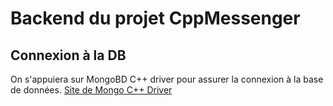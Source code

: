 # Backend du projet CppMessenger

## Connexion à la DB
 On s'appuiera sur MongoBD C++ driver pour assurer la connexion à la base de données. [Site de Mongo C++ Driver](https://mongocxx.org/mongocxx-v3/installation/windows/)